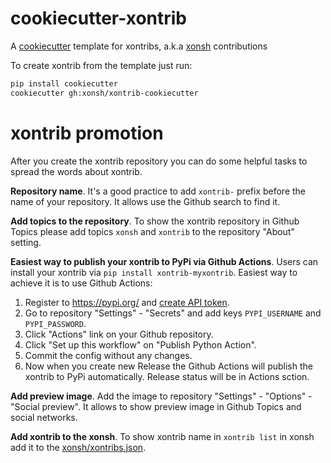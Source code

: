 # cookiecutter-xontrib
A [cookiecutter](https://github.com/audreyr/cookiecutter) template for xontribs, a.k.a [xonsh](https://github.com/xonsh/xonsh) contributions

To create xontrib from the template just run:
```bash
pip install cookiecutter
cookiecutter gh:xonsh/xontrib-cookiecutter
```

# xontrib promotion

After you create the xontrib repository you can do some helpful tasks to spread the words about xontrib.

**Repository name**. It's a good practice to add `xontrib-` prefix before the name of your repository. It allows use the Github search to find it.

**Add topics to the repository**. To show the xontrib repository in Github Topics please add topics `xonsh` and `xontrib` to the repository "About" setting.

**Easiest way to publish your xontrib to PyPi via Github Actions**. Users can install your xontrib via `pip install xontrib-myxontrib`. Easiest way to achieve it is to use Github Actions:
1. Register to https://pypi.org/ and [create API token](https://pypi.org/help/#apitoken).
2. Go to repository "Settings" - "Secrets" and add keys `PYPI_USERNAME` and `PYPI_PASSWORD`.
3. Click "Actions" link on your Github repository.
4. Click "Set up this workflow" on "Publish Python Action".
5. Commit the config without any changes.
6. Now when you create new Release the Github Actions will publish the xontrib to PyPi automatically. Release status will be in Actions sction.

**Add preview image**. Add the image to repository "Settings" - "Options" - "Social preview". It allows to show preview image in Github Topics and social networks.

**Add xontrib to the xonsh**. To show xontrib name in `xontrib list` in xonsh add it to the [xonsh/xontribs.json](https://github.com/xonsh/xonsh/blob/master/xonsh/xontribs.json).
